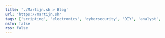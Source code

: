 ```yaml
---
title: './Martijn.sh > Blog'
url: 'https://martijn.sh'
tags: ['scripting', 'electronics', 'cybersecurity', 'DIY', 'analyst', 'research', 'linkdumps']
nsfw: false
rss: false
---
```

